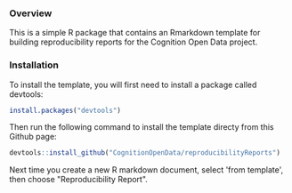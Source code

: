 ### Overview
This is a simple R package that contains an Rmarkdown template for building reproducibility reports for the Cognition Open Data project.

### Installation
To install the template, you will first need to install a package called devtools:

```r
install.packages("devtools") 
```

Then run the following command to install the template directy from this Github page:

```r
devtools::install_github("CognitionOpenData/reproducibilityReports")
```

Next time you create a new R markdown document, select 'from template', then choose "Reproducibility Report".
